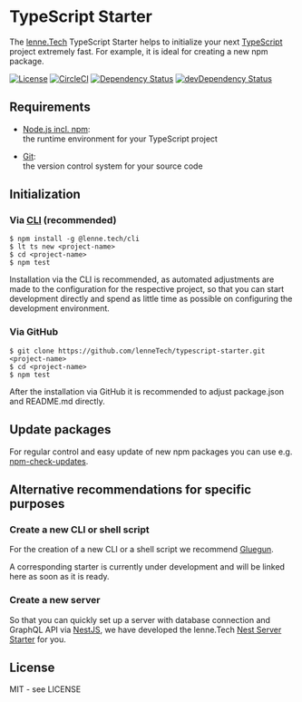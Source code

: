 # TypeScript Starter

The [lenne.Tech](https://github.com/lenneTech) TypeScript Starter helps to initialize your next [TypeScript](https://www.typescriptlang.org/) project extremely fast.
For example, it is ideal for creating a new npm package.

[![License](https://img.shields.io/github/license/lenneTech/typescript-starter)](/LICENSE) [![CircleCI](https://circleci.com/gh/lenneTech/typescript-starter/tree/master.svg?style=shield)](https://circleci.com/gh/lenneTech/typescript-starter/tree/master)
[![Dependency Status](https://david-dm.org/lenneTech/typescript-starter.svg)](https://david-dm.org/lenneTech/typescript-starter) [![devDependency Status](https://david-dm.org/lenneTech/typescript-starter/dev-status.svg)](https://david-dm.org/lenneTech/typescript-starter?type=dev)

<!--
[![GitHub forks](https://img.shields.io/github/forks/lenneTech/typescript-starter)](https://github.com/lenneTech/typescript-starter/fork) [![GitHub stars](https://img.shields.io/github/stars/lenneTech/typescript-starter)](https://github.com/lenneTech/typescript-starter)
-->

## Requirements

- [Node.js incl. npm](https://nodejs.org):  
  the runtime environment for your TypeScript project

- [Git](https://git-scm.com/book/en/v2/Getting-Started-Installing-Git):  
  the version control system for your source code


## Initialization

### Via [CLI](https://github.com/lenneTech/cli) (recommended)

```
$ npm install -g @lenne.tech/cli
$ lt ts new <project-name>
$ cd <project-name>
$ npm test
```

Installation via the CLI is recommended, as automated adjustments are made to the configuration for the respective project, so that you can start development directly and spend as little time as possible on configuring the development environment.


### Via GitHub

```
$ git clone https://github.com/lenneTech/typescript-starter.git <project-name>
$ cd <project-name>
$ npm test
```

After the installation via GitHub it is recommended to adjust package.json and README.md directly.


## Update packages

For regular control and easy update of new npm packages you can use e.g. [npm-check-updates](https://github.com/tjunnone/npm-check-updates).

## Alternative recommendations for specific purposes

### Create a new CLI or shell script

For the creation of a new CLI or a shell script we recommend [Gluegun](https://github.com/infinitered/gluegun).

A corresponding starter is currently under development and will be linked here as soon as it is ready.

### Create a new server

So that you can quickly set up a server with database connection and GraphQL API via [NestJS](https://nestjs.com/), we have developed the lenne.Tech [Nest Server Starter](https://github.com/lenneTech/nest-server-starter) for you.

## License

MIT - see LICENSE
